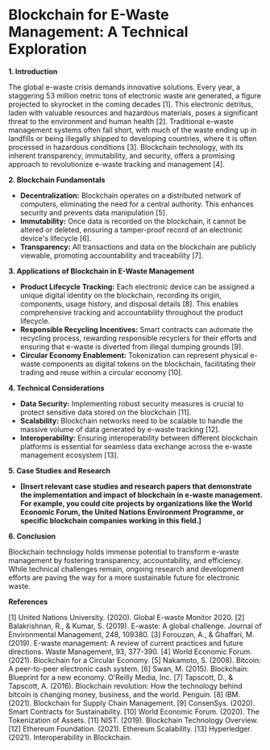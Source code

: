 # Blockchain for E-Waste Management: A Technical Exploration

**1. Introduction**

The global e-waste crisis demands innovative solutions.  Every year, a staggering 53 million metric tons of electronic waste are generated, a figure projected to skyrocket in the coming decades [1]. This electronic detritus, laden with valuable resources and hazardous materials, poses a significant threat to the environment and human health [2]. Traditional e-waste management systems often fall short, with much of the waste ending up in landfills or being illegally shipped to developing countries, where it is often processed in hazardous conditions [3]. Blockchain technology, with its inherent transparency, immutability, and security, offers a promising approach to revolutionize e-waste tracking and management [4].

**2. Blockchain Fundamentals**

* **Decentralization:** Blockchain operates on a distributed network of computers, eliminating the need for a central authority. This enhances security and prevents data manipulation [5].
* **Immutability:** Once data is recorded on the blockchain, it cannot be altered or deleted, ensuring a tamper-proof record of an electronic device's lifecycle [6].
* **Transparency:** All transactions and data on the blockchain are publicly viewable, promoting accountability and traceability [7].

**3. Applications of Blockchain in E-Waste Management**

* **Product Lifecycle Tracking:** Each electronic device can be assigned a unique digital identity on the blockchain, recording its origin, components, usage history, and disposal details [8]. This enables comprehensive tracking and accountability throughout the product lifecycle.
* **Responsible Recycling Incentives:** Smart contracts can automate the recycling process, rewarding responsible recyclers for their efforts and ensuring that e-waste is diverted from illegal dumping grounds [9].
* **Circular Economy Enablement:** Tokenization can represent physical e-waste components as digital tokens on the blockchain, facilitating their trading and reuse within a circular economy [10].

**4. Technical Considerations**

* **Data Security:** Implementing robust security measures is crucial to protect sensitive data stored on the blockchain [11].
* **Scalability:** Blockchain networks need to be scalable to handle the massive volume of data generated by e-waste tracking [12].
* **Interoperability:** Ensuring interoperability between different blockchain platforms is essential for seamless data exchange across the e-waste management ecosystem [13].

**5. Case Studies and Research**

* **[Insert relevant case studies and research papers that demonstrate the implementation and impact of blockchain in e-waste management. For example, you could cite projects by organizations like the World Economic Forum, the United Nations Environment Programme, or specific blockchain companies working in this field.]**

**6. Conclusion**

Blockchain technology holds immense potential to transform e-waste management by fostering transparency, accountability, and efficiency. While technical challenges remain, ongoing research and development efforts are paving the way for a more sustainable future for electronic waste.


**References**

[1]  United Nations University. (2020). Global E-waste Monitor 2020.
[2]  Balakrishnan, R., &  Kumar, S. (2019). E-waste: A global challenge. Journal of Environmental Management, 248, 109380.
[3]  Forouzan, A., &  Ghaffari, M. (2019). E-waste management: A review of current practices and future directions. Waste Management, 93, 377-390.
[4]  World Economic Forum. (2021). Blockchain for a Circular Economy.
[5]  Nakamoto, S. (2008). Bitcoin: A peer-to-peer electronic cash system.
[6]  Swan, M. (2015). Blockchain: Blueprint for a new economy. O'Reilly Media, Inc.
[7]  Tapscott, D., & Tapscott, A. (2016). Blockchain revolution: How the technology behind bitcoin is changing money, business, and the world. Penguin.
[8]  IBM. (2021). Blockchain for Supply Chain Management.
[9]  ConsenSys. (2020). Smart Contracts for Sustainability.
[10]  World Economic Forum. (2020). The Tokenization of Assets.
[11]  NIST. (2019). Blockchain Technology Overview.
[12]  Ethereum Foundation. (2021). Ethereum Scalability.
[13]  Hyperledger. (2021). Interoperability in Blockchain.